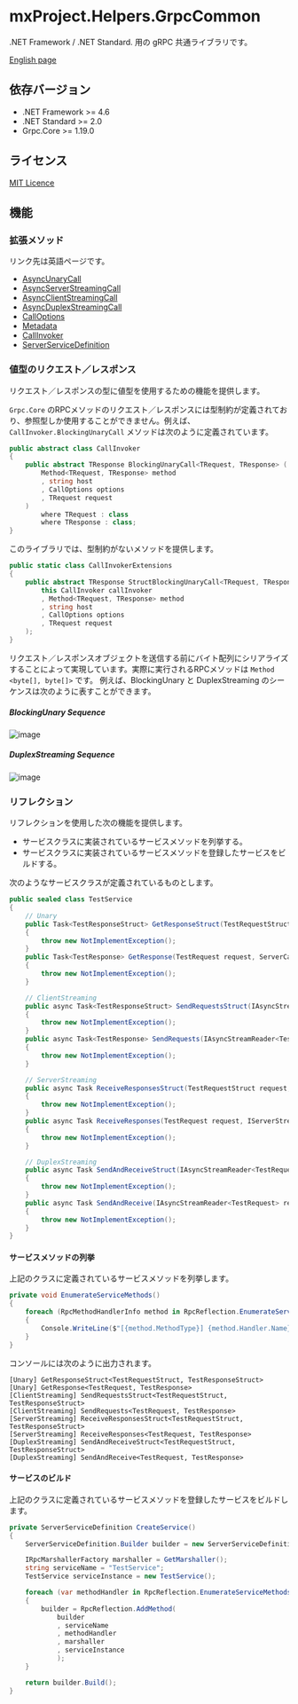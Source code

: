 

# mxProject.Helpers.GrpcCommon

.NET Framework / .NET Standard. 用の gRPC 共通ライブラリです。

[English page](README.md)

## 依存バージョン

* .NET Framework >= 4.6
* .NET Standard >= 2.0
* Grpc.Core >= 1.19.0

## ライセンス

[MIT Licence](http://opensource.org/licenses/mit-license.php)



## 機能

### 拡張メソッド

リンク先は英語ページです。

* [AsyncUnaryCall](document/AsyncUnaryCallExtensions.md)
* [AsyncServerStreamingCall](document/AsyncServerStreamingCallExtensions.md)
* [AsyncClientStreamingCall](document/AsyncClientStreamingCallExtensions.md)
* [AsyncDuplexStreamingCall](document/AsyncDuplexStreamingCallExtensions.md)
* [CallOptions](document/CallOptionsExtensions.md)
* [Metadata](document/MetadataExtensions.md)
* [CallInvoker](document/CallInvokerExtensions.md)
* [ServerServiceDefinition](document/ServerServiceDefinitionExtensions.md)

### 値型のリクエスト／レスポンス

リクエスト／レスポンスの型に値型を使用するための機能を提供します。

`Grpc.Core` のRPCメソッドのリクエスト／レスポンスには型制約が定義されており、参照型しか使用することができません。例えば、`CallInvoker.BlockingUnaryCall` メソッドは次のように定義されています。

```c#
public abstract class CallInvoker
{
    public abstract TResponse BlockingUnaryCall<TRequest, TResponse> (
        Method<TRequest, TResponse> method
        , string host
        , CallOptions options
        , TRequest request
    )
        where TRequest : class
        where TResponse : class;
}
```

このライブラリでは、型制約がないメソッドを提供します。

```c#
public static class CallInvokerExtensions
{
    public abstract TResponse StructBlockingUnaryCall<TRequest, TResponse> (
        this CallInvoker callInvoker
        , Method<TRequest, TResponse> method
        , string host
        , CallOptions options
        , TRequest request
    );
}
```

リクエスト／レスポンスオブジェクトを送信する前にバイト配列にシリアライズすることによって実現しています。実際に実行されるRPCメソッドは `Method <byte[], byte[]>` です。
例えば、BlockingUnary と DuplexStreaming のシーケンスは次のように表すことができます。

##### BlockingUnary Sequence

![image](document/blockingunary_sequence.jpg)


##### DuplexStreaming Sequence

![image](document/duplexstreaming_sequence.jpg)

### リフレクション

リフレクションを使用した次の機能を提供します。

* サービスクラスに実装されているサービスメソッドを列挙する。
* サービスクラスに実装されているサービスメソッドを登録したサービスをビルドする。

次のようなサービスクラスが定義されているものとします。

```c#
public sealed class TestService
{
    // Unary
    public Task<TestResponseStruct> GetResponseStruct(TestRequestStruct request, ServerCallContext context)
    {
        throw new NotImplementException();
    }
    public Task<TestResponse> GetResponse(TestRequest request, ServerCallContext context)
    {
        throw new NotImplementException();
    }

    // ClientStreaming
    public async Task<TestResponseStruct> SendRequestsStruct(IAsyncStreamReader<TestRequestStruct> requestReader, ServerCallContext context)
    {
        throw new NotImplementException();
    }
    public async Task<TestResponse> SendRequests(IAsyncStreamReader<TestRequest> requestReader, ServerCallContext context)
    {
        throw new NotImplementException();
    }

    // ServerStreaming
    public async Task ReceiveResponsesStruct(TestRequestStruct request, IServerStreamWriter<TestResponseStruct> responseWriter, ServerCallContext context)
    {
        throw new NotImplementException();
    }
    public async Task ReceiveResponses(TestRequest request, IServerStreamWriter<TestResponse> responseWriter, ServerCallContext context)
    {
        throw new NotImplementException();
    }

    // DuplexStreaming
    public async Task SendAndReceiveStruct(IAsyncStreamReader<TestRequestStruct> requestReader, IServerStreamWriter<TestResponseStruct> responseWriter, ServerCallContext context)
    {
        throw new NotImplementException();
    }
    public async Task SendAndReceive(IAsyncStreamReader<TestRequest> requestReader, IServerStreamWriter<TestResponse> responseWriter, ServerCallContext context)
    {
        throw new NotImplementException();
    }
}
```

#### サービスメソッドの列挙

上記のクラスに定義されているサービスメソッドを列挙します。

```c#
private void EnumerateServiceMethods()
{
    foreach (RpcMethodHandlerInfo method in RpcReflection.EnumerateServiceMethods(typeof(TestService), false))
    {
        Console.WriteLine($"[{method.MethodType}] {method.Handler.Name}<{method.RequestType.Name}, {method.ResponseType.Name}>");
    }
}
```

コンソールには次のように出力されます。

```
[Unary] GetResponseStruct<TestRequestStruct, TestResponseStruct>
[Unary] GetResponse<TestRequest, TestResponse>
[ClientStreaming] SendRequestsStruct<TestRequestStruct, TestResponseStruct>
[ClientStreaming] SendRequests<TestRequest, TestResponse>
[ServerStreaming] ReceiveResponsesStruct<TestRequestStruct, TestResponseStruct>
[ServerStreaming] ReceiveResponses<TestRequest, TestResponse>
[DuplexStreaming] SendAndReceiveStruct<TestRequestStruct, TestResponseStruct>
[DuplexStreaming] SendAndReceive<TestRequest, TestResponse>
```

#### サービスのビルド

上記のクラスに定義されているサービスメソッドを登録したサービスをビルドします。

```c#
private ServerServiceDefinition CreateService()
{
    ServerServiceDefinition.Builder builder = new ServerServiceDefinition.Builder();

    IRpcMarshallerFactory marshaller = GetMarshaller();
    string serviceName = "TestService";
    TestService serviceInstance = new TestService();

    foreach (var methodHandler in RpcReflection.EnumerateServiceMethods(typeof(TestService), false))
    {
        builder = RpcReflection.AddMethod(
            builder
            , serviceName
            , methodHandler
            , marshaller
            , serviceInstance
            );
    }

    return builder.Build();
}
```

